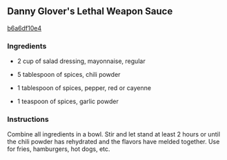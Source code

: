 ## Danny Glover's Lethal Weapon Sauce

[b6a6df10e4](http://www.food.com/recipe/danny-glovers-lethal-weapon-sauce-50207)

### Ingredients

 - 2 cup of salad dressing, mayonnaise, regular

 - 5 tablespoon of spices, chili powder

 - 1 tablespoon of spices, pepper, red or cayenne

 - 1 teaspoon of spices, garlic powder

### Instructions

Combine all ingredients in a bowl. Stir and let stand at least 2 hours or until the chili powder has rehydrated and the flavors have melded together. Use for fries, hamburgers, hot dogs, etc.